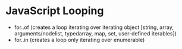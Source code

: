 # JavaScript Looping

* for..of (creates a loop iterating over iterating object [string, array, arguments/nodelist, typedarray, map, set, user-defined iterables])
* for..in (creates a loop only iterating over enumerable)
